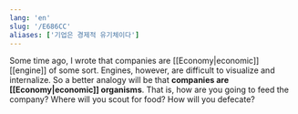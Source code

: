 ```yaml
---
lang: 'en'
slug: '/E686CC'
aliases: ['기업은 경제적 유기체이다']
---
```


Some time ago, I wrote that companies are [[Economy|economic]] [[engine]] of some sort. Engines, however, are difficult to visualize and internalize. So a better analogy will be that **companies are [[Economy|economic]] organisms**. That is, how are you going to feed the company? Where will you scout for food? How will you defecate?
